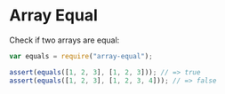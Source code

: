 # Array Equal

Check if two arrays are equal:

```js
var equals = require("array-equal");

assert(equals([1, 2, 3], [1, 2, 3])); // => true
assert(equals([1, 2, 3], [1, 2, 3, 4])); // => false
```
